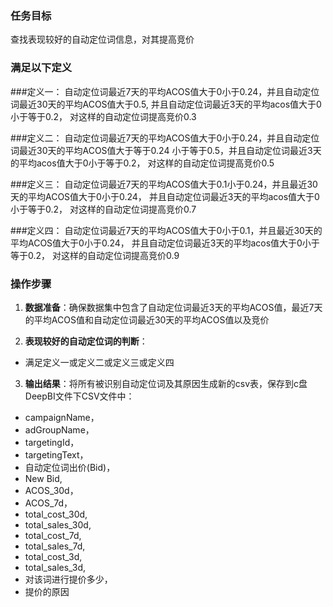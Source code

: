 ### 任务目标
查找表现较好的自动定位词信息，对其提高竞价

### 满足以下定义

###定义一：
自动定位词最近7天的平均ACOS值大于0小于0.24，并且自动定位词最近30天的平均ACOS值大于0.5,
并且自动定位词最近3天的平均acos值大于0小于等于0.2，
对这样的自动定位词提高竞价0.3

###定义二：
自动定位词最近7天的平均ACOS值大于0小于0.24，并且自动定位词最近30天的平均ACOS值大于等于0.24
小于等于0.5，并且自动定位词最近3天的平均acos值大于0小于等于0.2，
对这样的自动定位词提高竞价0.5

###定义三：
自动定位词最近7天的平均ACOS值大于0.1小于0.24，并且最近30天的平均ACOS值大于0小于0.24，
并且自动定位词最近3天的平均acos值大于0小于等于0.2，
对这样的自动定位词提高竞价0.7

###定义四：
自动定位词最近7天的平均ACOS值大于0小于0.1，并且最近30天的平均ACOS值大于0小于0.24，
并且自动定位词最近3天的平均acos值大于0小于等于0.2，
对这样的自动定位词提高竞价0.9


### 操作步骤
1. **数据准备**：确保数据集中包含了自动定位词最近3天的平均ACOS值，最近7天的平均ACOS值和自动定位词最近30天的平均ACOS值以及竞价

2. **表现较好的自动定位词的判断**：
- 满足定义一或定义二或定义三或定义四

3. **输出结果**：将所有被识别自动定位词及其原因生成新的csv表，保存到c盘DeepBI文件下CSV文件中：
  - campaignName，
  - adGroupName，
  - targetingId，
  - targetingText，
  - 自动定位词出价(Bid)，
  - New Bid,
  - ACOS_30d，
  -  ACOS_7d，
  - total_cost_30d,
  - total_sales_30d,
  - total_cost_7d,
  - total_sales_7d,
  - total_cost_3d,
  - total_sales_3d,
  -  对该词进行提价多少，
  -  提价的原因
